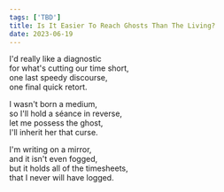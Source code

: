 ```yaml
---
tags: ['TBD']
title: Is It Easier To Reach Ghosts Than The Living? 
date: 2023-06-19
---
```


I'd really like a diagnostic  
for what's cutting our time short,  
one last speedy discourse,  
one final quick retort.

I wasn't born a medium,  
so I'll hold a séance in reverse,  
let me possess the ghost,  
I'll inherit her that curse.

I'm writing on a mirror,  
and it isn't even fogged,  
but it holds all of the timesheets,  
that I never will have logged.
